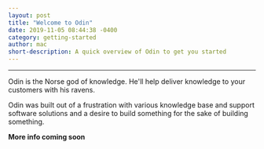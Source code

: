 ```yaml
---
layout: post
title: "Welcome to Odin"
date: 2019-11-05 08:44:38 -0400
category: getting-started
author: mac
short-description: A quick overview of Odin to get you started
---
```


-----

Odin is the Norse god of knowledge. He'll help deliver knowledge to your customers with his ravens.

Odin was built out of a frustration with various knowledge base and support software solutions and a desire to build something for the sake of building something.

**More info coming soon**


